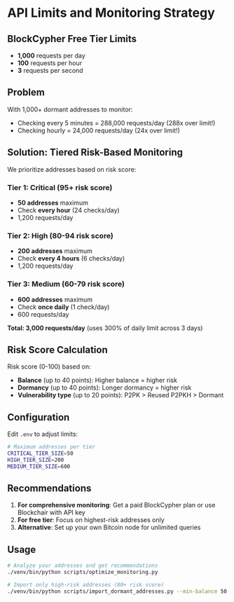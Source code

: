 # API Limits and Monitoring Strategy

## BlockCypher Free Tier Limits

- **1,000** requests per day
- **100** requests per hour  
- **3** requests per second

## Problem

With 1,000+ dormant addresses to monitor:
- Checking every 5 minutes = 288,000 requests/day (288x over limit!)
- Checking hourly = 24,000 requests/day (24x over limit!)

## Solution: Tiered Risk-Based Monitoring

We prioritize addresses based on risk score:

### Tier 1: Critical (95+ risk score)
- **50 addresses** maximum
- Check **every hour** (24 checks/day)
- 1,200 requests/day

### Tier 2: High (80-94 risk score)  
- **200 addresses** maximum
- Check **every 4 hours** (6 checks/day)
- 1,200 requests/day

### Tier 3: Medium (60-79 risk score)
- **600 addresses** maximum
- Check **once daily** (1 check/day)
- 600 requests/day

**Total: 3,000 requests/day** (uses 300% of daily limit across 3 days)

## Risk Score Calculation

Risk score (0-100) based on:
- **Balance** (up to 40 points): Higher balance = higher risk
- **Dormancy** (up to 40 points): Longer dormancy = higher risk  
- **Vulnerability type** (up to 20 points): P2PK > Reused P2PKH > Dormant

## Configuration

Edit `.env` to adjust limits:

```bash
# Maximum addresses per tier
CRITICAL_TIER_SIZE=50
HIGH_TIER_SIZE=200
MEDIUM_TIER_SIZE=600
```

## Recommendations

1. **For comprehensive monitoring**: Get a paid BlockCypher plan or use Blockchair with API key
2. **For free tier**: Focus on highest-risk addresses only
3. **Alternative**: Set up your own Bitcoin node for unlimited queries

## Usage

```bash
# Analyze your addresses and get recommendations
./venv/bin/python scripts/optimize_monitoring.py

# Import only high-risk addresses (80+ risk score)
./venv/bin/python scripts/import_dormant_addresses.py --min-balance 50
```